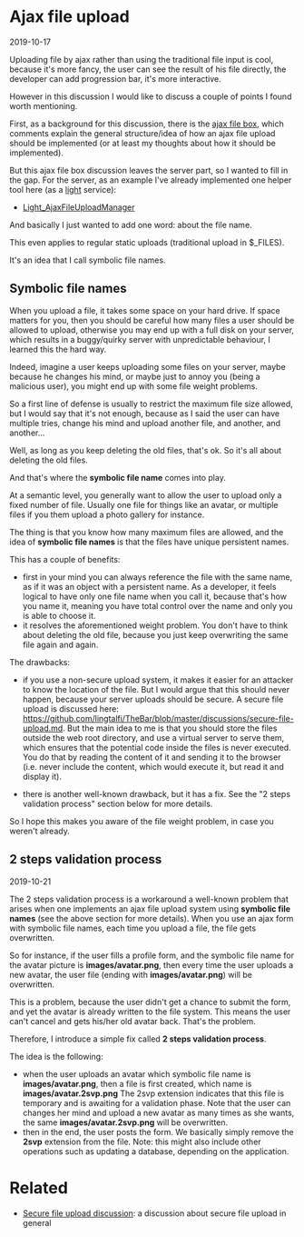 Ajax file upload
================
2019-10-17




Uploading file by ajax rather than using the traditional file input is cool, because it's more fancy,
the user can see the result of his file directly, the developer can add progression bar, it's more interactive.

However in this discussion I would like to discuss a couple of points I found worth mentioning.


First, as a background for this discussion, there is the [ajax file box](https://github.com/lingtalfi/Chloroform/blob/master/doc/api/Ling/Chloroform/Field/AjaxFileBoxField.md),
which comments explain the general structure/idea of how an ajax file upload should be implemented (or at least my
thoughts about how it should be implemented).


But this ajax file box discussion leaves the server part, so I wanted to fill in the gap.
For the server, as an example I've already implemented one helper tool here (as a [light](https://github.com/lingtalfi/Light) service):


- [Light_AjaxFileUploadManager](https://github.com/lingtalfi/Light_AjaxFileUploadManager)



And basically I just wanted to add one word: about the file name.

This even applies to regular static uploads (traditional upload in $_FILES).

It's an idea that I call symbolic file names.



Symbolic file names
-------------------

When you upload a file, it takes some space on your hard drive.
If space matters for you, then you should be careful how many files a user should be allowed to upload,
otherwise you may end up with a full disk on your server, which results in a buggy/quirky server with unpredictable 
behaviour, I learned this the hard way.


Indeed, imagine a user keeps uploading some files on your server, maybe because he changes his mind, or maybe just
to annoy you (being a malicious user), you might end up with some file weight problems.

So a first line of defense is usually to restrict the maximum file size allowed, but I would say that it's not enough,
because as I said the user can have multiple tries, change his mind and upload another file, and another, and another...

Well, as long as you keep deleting the old files, that's ok.
So it's all about deleting the old files.

And that's where the **symbolic file name** comes into play.

At a semantic level, you generally want to allow the user to upload only a fixed number of file.
Usually one file for things like an avatar, or multiple files if you them upload a photo gallery for instance.

The thing is that you know how many maximum files are allowed, and the idea of **symbolic file names** is that
the files have unique persistent names.

This has a couple of benefits:

- first in your mind you can always reference the file with the same name, as if it was an object with a persistent name.
        As a developer, it feels logical to have only one file name when you call it, because that's how you name it,
        meaning you have total control over the name and only you is able to choose it.  
- it resolves the aforementioned weight problem. You don't have to think about deleting the old file, because
        you just keep overwriting the same file again and again.
        
        
The drawbacks:

- if you use a non-secure upload system, it makes it easier for an attacker to know the location of the file.
        But I would argue that this should never happen, because your server uploads should be secure.
        A secure file upload is discussed here: https://github.com/lingtalfi/TheBar/blob/master/discussions/secure-file-upload.md.
        But the main idea to me is that you should store the files outside the web root directory, 
        and use a virtual server to serve them, which ensures that the potential code inside the files is never executed.
        You do that by reading the content of it and sending it to the browser (i.e. never include the content, which
        would execute it, but read it and display it). 
        
        
- there is another well-known drawback, but it has a fix. See the "2 steps validation process" section below for more details.        
         


So I hope this makes you aware of the file weight problem, in case you weren't already.





2 steps validation process
-----------------------
2019-10-21 

The 2 steps validation process is a workaround a well-known problem that arises when one implements an ajax file upload system using **symbolic file names** (see the above section for more details).
When you use an ajax form with symbolic file names, each time you upload a file, the file gets overwritten.

So for instance, if the user fills a profile form, and the symbolic file name for the avatar picture is **images/avatar.png**, 
then every time the user uploads a new avatar, the user file (ending with **images/avatar.png**) will be overwritten.

This is a problem, because the user didn't get a chance to submit the form, and yet the avatar is already written to the file system.
This means the user can't cancel and gets his/her old avatar back. That's the problem. 

Therefore, I introduce a simple fix called **2 steps validation process**.

The idea is the following:

- when the user uploads an avatar which symbolic file name is **images/avatar.png**, then a file is first created, which name is **images/avatar.2svp.png**
    The 2svp extension indicates that this file is temporary and is awaiting for a validation phase.
    Note that the user can changes her mind and upload a new avatar as many times as she wants, the same **images/avatar.2svp.png** will be overwritten.
- then in the end, the user posts the form. We basically simply remove the **2svp** extension from the file.
        Note: this might also include other operations such as updating a database, depending on the application.
        






Related
==========
- [Secure file upload discussion](https://github.com/lingtalfi/TheBar/blob/master/discussions/secure-file-upload.md): a discussion about secure file upload in general